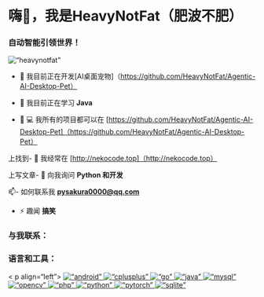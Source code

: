 <h1 align=“center”>嗨👋，我是HeavyNotFat（肥波不肥）</h1>
<h3 align=“center”>自动智能引领世界！</h3>

<p align=“left”> <img src=“https://komarev.com/ghpvc/?username=heavynotfat&label=Profile%20views&color=0e75b6&style=flat” alt=“heavynotfat” /> </p>

- 🔭 我目前正在开发[AI桌面宠物]（https://github.com/HeavyNotFat/Agentic-AI-Desktop-Pet）

- 🌱 我目前正在学习 **Java**

- 👨 💻 我所有的项目都可以在 [https://github.com/HeavyNotFat/Agentic-AI-Desktop-Pet]（https://github.com/HeavyNotFat/Agentic-AI-Desktop-Pet）

上找到- 📝 我经常在 [http://nekocode.top]（http://nekocode.top）

上写文章- 💬 向我询问 **Python 和开发**

📫- 如何联系我 **pysakura0000@qq.com**

- ⚡ 趣闻 **搞笑**

<h3 align=“left”>与我联系：</h3>
<p align=“left”>
</p>

<h3 align=“left”>语言和工具：</h3><
p align=“left”> <a href=“https://developer.android.com” target=“_blank” rel=“noreferrer”> <img src=“https://raw.githubusercontent.com/devicons/devicon/master/icons/android/android-original-wordmark.svg” alt=“android” width=“40” height=“40”/> </a> <a href=“https://www.w3schools.com/cpp/” target=“_blank” rel=“noreferrer”> <img src=“https://raw.githubusercontent.com/devicons/devicon/master/icons/cplusplus/cplusplus-original.svg” alt=“cplusplus” width=“40” height=“40”/> </a> <a href=“https://golang.org” target=“_blank” rel=“noreferrer”> <img src=“https://raw.githubusercontent.com/devicons/devicon/master/icons/go/go-original.svg” alt=“go” width=“40” height=“40”/> </a> <a href=“https://www.java.com” target=“_blank” rel=“noreferrer”> <img src=“https://raw.githubusercontent.com/devicons/devicon/master/icons/java/java-original.svg” alt=“java” width=“40” height=“40”/> </a> <a href=“https://www.mysql.com/” target=“_blank” rel=“noreferrer”> <img src=“https://raw.githubusercontent.com/devicons/devicon/master/icons/mysql/mysql-original-wordmark.svg” alt=“mysql” width=“40” height=“40”/> </a> <a href=“https://opencv.org/” target=“_blank” rel=“noreferrer”> <img src=“https://www.vectorlogo.zone/logos/opencv/opencv-icon.svg” alt=“opencv” width=“40” height=“40”/> </a> <a href=“https://www.php.net” target=“_blank” rel=“noreferrer”> <img src=“https://raw.githubusercontent.com/devicons/devicon/master/icons/php/php-original.svg” alt=“php” width=“40” height=“40”/> </a> <a href=“https://www.python.org” target=“_blank” rel=“noreferrer”> <img src=“https://raw.githubusercontent.com/devicons/devicon/master/icons/python/python-original.svg” alt=“python” width=“40” height=“40”/> </a> <a href=“https://pytorch.org/” target=“_blank” rel=“noreferrer”> <img src=“https://www.vectorlogo.zone/logos/pytorch/pytorch-icon.svg” alt=“pytorch” width=“40” height=“40”/> </a> <a href=“https://www.sqlite.org/” target=“_blank” rel=“noreferrer”> <img src=“https://www.vectorlogo.zone/logos/sqlite/sqlite-icon.svg” alt=“sqlite” width=“40” height=“40”/> </a> </人>
